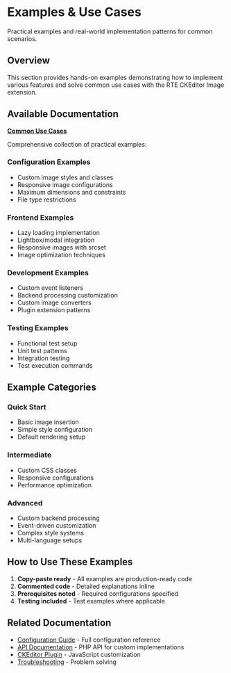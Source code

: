 # Examples & Use Cases

Practical examples and real-world implementation patterns for common scenarios.

## Overview

This section provides hands-on examples demonstrating how to implement various features and solve common use cases with the RTE CKEditor Image extension.

## Available Documentation

**[Common Use Cases](Common-Use-Cases.md)**

Comprehensive collection of practical examples:

### Configuration Examples
- Custom image styles and classes
- Responsive image configurations
- Maximum dimensions and constraints
- File type restrictions

### Frontend Examples
- Lazy loading implementation
- Lightbox/modal integration
- Responsive images with srcset
- Image optimization techniques

### Development Examples
- Custom event listeners
- Backend processing customization
- Custom image converters
- Plugin extension patterns

### Testing Examples
- Functional test setup
- Unit test patterns
- Integration testing
- Test execution commands

## Example Categories

### Quick Start
- Basic image insertion
- Simple style configuration
- Default rendering setup

### Intermediate
- Custom CSS classes
- Responsive configurations
- Performance optimization

### Advanced
- Custom backend processing
- Event-driven customization
- Complex style systems
- Multi-language setups

## How to Use These Examples

1. **Copy-paste ready** - All examples are production-ready code
2. **Commented code** - Detailed explanations inline
3. **Prerequisites noted** - Required configurations specified
4. **Testing included** - Test examples where applicable

## Related Documentation

- [Configuration Guide](../Integration/Configuration.md) - Full configuration reference
- [API Documentation](../API/Index.md) - PHP API for custom implementations
- [CKEditor Plugin](../CKEditor/Plugin-Development.md) - JavaScript customization
- [Troubleshooting](../Troubleshooting/Common-Issues.md) - Problem solving
